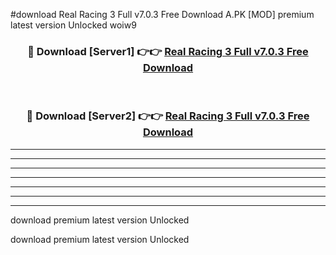 #download Real Racing 3 Full v7.0.3 Free Download A.PK [MOD] premium latest version Unlocked woiw9 



<div align="center">
<h3>🔴 Download [Server1] 👉👉 <a href="https://download1apk.web.app/">Real Racing 3 Full v7.0.3 Free Download</a></h3><br>

<h3>🔴 Download [Server2] 👉👉 <a href="https://download1apk.web.app/">Real Racing 3 Full v7.0.3 Free Download</a></h3>
</div>





----------------------------------------------------------

----------------------------------------------------------

----------------------------------------------------------

----------------------------------------------------------

----------------------------------------------------------

----------------------------------------------------------

----------------------------------------------------------

download premium latest version Unlocked

download premium latest version Unlocked
